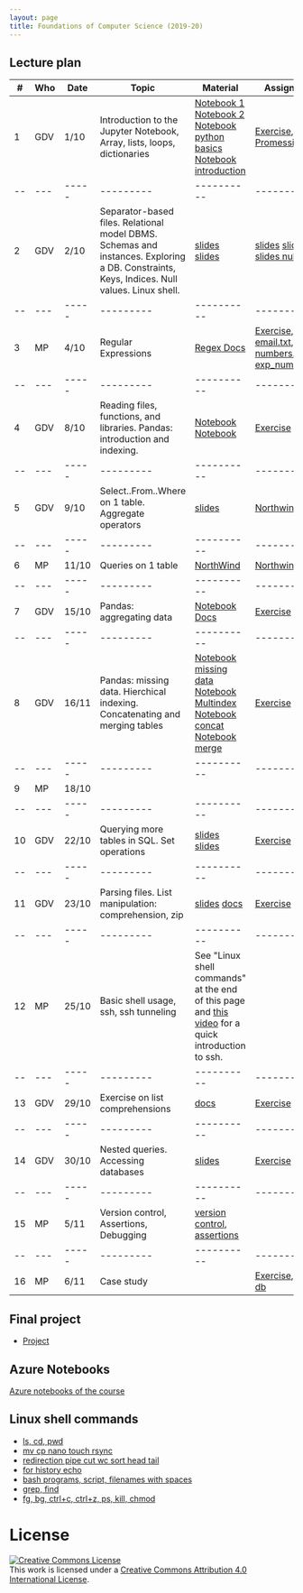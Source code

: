 ```yaml
---
layout: page
title: Foundations of Computer Science (2019-20)
---
```


## Lecture plan


| #  | Who | Date  |Topic      | Material   | Assignments   | Solutions |    |
| -- | --- | ----- | --------- | ---------- | ------------- | --------- | -- |
| 1 | GDV | 1/10 | Introduction to the Jupyter Notebook, Array, lists, loops, dictionaries         | [Notebook 1](https://jakevdp.github.io/PythonDataScienceHandbook/01.00-ipython-beyond-normal-python.html) [Notebook 2](https://github.com/gdv/EngComp/blob/master/modules/1_offtheground/1_Interacting_with_Python.ipynb) [Notebook python basics](https://nbviewer.jupyter.org/github/gdv/foundationsCS/blob/master/py-01-basics.ipynb) [Notebook introduction](https://nbviewer.jupyter.org/github/gdv/foundationsCS/blob/master/py-02-intro-notebook.ipynb) | [Exercise](https://github.com/gdv/foundationsCS/blob/master/ex-01-DictFilesFunc.ipynb), [PromessiSposi.txt](https://github.com/gdv/foundationsCS/blob/master/ex-data/PromessiSposi.txt)  |         [Solution Part 1](https://github.com/gdv/foundationsCS/blob/master/ex-01-DictFilesFunc-solution-full.ipynb)                   | |
| -- | --- | ----- | --------- | ---------- | ------------- | --------- | -- |
| 2 | GDV | 2/10 | Separator-based files. Relational model DBMS. Schemas and instances. Exploring a DB. Constraints, Keys, Indices. Null values. Linux shell. | [slides](https://oc.dellavedova.org/s/ynBSzHRKBXtj29a) [slides](https://drive.google.com/file/d/1aei9sQry7p9UAoxP1TY9xPkkwocPbvqP/view?usp=sharing)                                       | [slides](http://elearning.unimib.it/mod/resource/view.php?id=187159) [slides](http://elearning.unimib.it/mod/resource/view.php?id=187161) [slides null values](https://drive.google.com/file/d/1oPar1TsmqYps8V5nPZSMo0mca6mt5Dur/view?usp=sharing)              |                          | |
| -- | --- | ----- | --------- | ---------- | ------------- | --------- | -- |
| 3 | MP | 4/10 |  Regular Expressions               | [Regex Docs](https://docs.python.org/3/howto/regex.html)                                                   | [Exercise](https://github.com/gdv/foundationsCS/blob/master/ex-02-RE.ipynb), [email.txt](https://github.com/gdv/foundationsCS/blob/master/ex-data/email.txt), [numbers.txt](https://github.com/gdv/foundationsCS/blob/master/ex-data/numbers.txt), [exp_nums.txt](https://github.com/gdv/foundationsCS/blob/master/ex-data/exp_nums.txt) | [Solution Part 1](https://github.com/gdv/foundationsCS/blob/master/ex-02-RE-solution-part1.ipynb) [Full Solution](https://github.com/gdv/foundationsCS/blob/master/ex-02-RE-solution-full.ipynb) | |
| -- | --- | ----- | --------- | ---------- | ------------- | --------- | -- |
| 4 | GDV | 8/10 | Reading files, functions, and libraries. Pandas: introduction and indexing.              | [Notebook](https://jakevdp.github.io/PythonDataScienceHandbook/03.01-introducing-pandas-objects.html) [Notebook](https://jakevdp.github.io/PythonDataScienceHandbook/03.02-data-indexing-and-selection.html)                                | [Exercise](py-04-pandas)                                         | [Solution](https://nbviewer.jupyter.org/github/gdv/foundationsCS/blob/master/py-04-pandas.ipynb)             | |
| -- | --- | ----- | --------- | ---------- | ------------- | --------- | -- |
| 5 | GDV | 9/10 | Select..From..Where on 1 table. Aggregate operators           | [slides](https://github.com/gdv/introduction_to_relational_databases/raw/master/02-sql-single-table.pdf)                                             | [Northwind 1](sql-01-sfw)                                         | [Solution](https://github.com/gdv/foundationsCS/blob/master/sql-01-sfw.sql)                | |
| -- | --- | ----- | --------- | ---------- | ------------- | --------- | -- |
| 6 | MP | 11/10 | Queries on 1 table                | [NorthWind](https://github.com/gdv/foundationsCS/raw/master/ex-data/Northwind.fix.sqlite) | [Northwind 2](sql-02-sfw-group-by)  | [Solution](https://github.com/gdv/foundationsCS/blob/master/sql-02-groupby.sql)               | |
| -- | --- | ----- | --------- | ---------- | ------------- | --------- | -- |
| 7 | GDV | 15/10 | Pandas: aggregating data               | [Notebook](https://jakevdp.github.io/PythonDataScienceHandbook/03.08-aggregation-and-grouping.html) [Docs](http://pandas.pydata.org/pandas-docs/stable/groupby.html)                                     | [Exercise](py-05-groupby)                                         | [Solution](https://nbviewer.jupyter.org/github/gdv/foundationsCS/blob/master/py-05-groupby.ipynb)             | |
| -- | --- | ----- | --------- | ---------- | ------------- | --------- | -- |
| 8 | GDV | 16/11 | Pandas: missing data. Hierchical indexing. Concatenating and merging tables | [Notebook missing data](https://jakevdp.github.io/PythonDataScienceHandbook/03.04-missing-values.html) [Notebook Multindex](https://jakevdp.github.io/PythonDataScienceHandbook/03.05-hierarchical-indexing.html) [Notebook concat](https://jakevdp.github.io/PythonDataScienceHandbook/03.06-concat-and-append.html) [Notebook merge](https://jakevdp.github.io/PythonDataScienceHandbook/03.07-merge-and-join.html)  | [Exercise](py-07-multindex)                                         | [Solution](https://nbviewer.jupyter.org/github/gdv/foundationsCS/blob/master/py-07-multindex.ipynb)  [Exercise](py-08-merging) [Solution](https://nbviewer.jupyter.org/github/gdv/foundationsCS/blob/master/py-08-merging.ipynb) | |
| -- | --- | ----- | --------- | ---------- | ------------- | --------- | -- |
| 9 | MP | 18/10 | 
| -- | --- | ----- | --------- | ---------- | ------------- | --------- | -- |
| 10 | GDV | 22/10 | Querying more tables in SQL. Set operations  | [slides](https://github.com/gdv/introduction_to_relational_databases/raw/master/03-sql-more-tables.pdf)  [slides](https://github.com/gdv/introduction_to_relational_databases/raw/master/04-set-operations.pdf)                                           | [Exercise](sql-03-join-1) [Exercise](sql-04-join-2)                                        | [Solution](https://github.com/gdv/foundationsCS/blob/master/sql-03-join-1.sql) [Solution](https://github.com/gdv/foundationsCS/blob/master/sql-04-join-2.sql)           | |
| -- | --- | ----- | --------- | ---------- | ------------- | --------- | -- |
| 11 | GDV | 23/10 | Parsing files. List manipulation: comprehension, zip           | [slides](https://github.com/gdv/foundationsCS/raw/master/slides/07-read_csv.pdf) [docs](http://pandas.pydata.org/pandas-docs/stable/generated/pandas.read_csv.html)                                     | [Exercise](py-09-Apache)                                         | [Solution](https://nbviewer.jupyter.org/github/gdv/foundationsCS/blob/master/py-09-Apache.ipynb)             | |
| -- | --- | ----- | --------- | ---------- | ------------- | --------- | -- |
| 12 | MP | 25/10 | Basic shell usage, ssh, ssh tunneling             | See "Linux shell commands" at the end of this page and [this video](https://www.youtube.com/watch?v=JKrO5WABdoY) for a quick introduction to ssh.                                       |                                            |                          | |
| -- | --- | ----- | --------- | ---------- | ------------- | --------- | -- |
| 13 | GDV | 29/10 | Exercise on list comprehensions              | [docs](https://docs.python.org/3/tutorial/datastructures.html)                                                  | [Exercise](py-11-f1)                                          | [Solution](https://nbviewer.jupyter.org/github/gdv/foundationsCS/blob/master/py-11-f1.ipynb)              | |
| -- | --- | ----- | --------- | ---------- | ------------- | --------- | -- |
| 14 | GDV | 30/10 | Nested queries. Accessing databases             | [slides](https://github.com/gdv/introduction_to_relational_databases/raw/master/05-nested-queries.pdf)                                                | [Exercise](sql-05-nested) [Exercise](py-13-employees)                                     | [Solution](https://nbviewer.jupyter.org/github/gdv/foundationsCS/blob/master/py-13-employees.ipynb)             | |
| -- | --- | ----- | --------- | ---------- | ------------- | --------- | -- |
| 15 | MP | 5/11 | Version control, Assertions, Debugging             | [version control](http://swcarpentry.github.io/git-novice/), [assertions](http://swcarpentry.github.io/python-novice-inflammation/08-defensive/)                                        |                                            |                          | |
| -- | --- | ----- | --------- | ---------- | ------------- | --------- | -- |
| 16 | MP | 6/11  | Case study                 |                                                          | [Exercise](py-14-fifa), [fifa18 db](https://github.com/gdv/foundationsCS/blob/master/ex-data/fifa18/)                                      | [Solution](https://nbviewer.jupyter.org/github/gdv/foundationsCS/blob/master/py-14-fifa-solution.ipynb)                          | |                |                                              |                                          |                | |


## Final project

* [Project]()

## Azure Notebooks

[Azure notebooks of the course](https://notebooks.azure.com/gianluca-dellavedova/projects/foundationsCS-2019)

## Linux shell commands

* [ls, cd, pwd](https://asciinema.org/a/197295)
* [mv cp nano touch rsync](https://asciinema.org/a/197355)
* [redirection pipe cut wc sort head tail](https://asciinema.org/a/197358)
* [for history echo](https://asciinema.org/a/197360)
* [bash programs, script, filenames with spaces](https://asciinema.org/a/197363)
* [grep, find](https://asciinema.org/a/197364)
* [fg, bg, ctrl+c, ctrl+z, ps, kill, chmod](https://asciinema.org/a/197590)

# License


<a rel="license" href="http://creativecommons.org/licenses/by/4.0/"><img alt="Creative Commons License" style="border-width:0" src="https://i.creativecommons.org/l/by/4.0/88x31.png" /></a><br />This work is licensed under a <a rel="license" href="http://creativecommons.org/licenses/by/4.0/">Creative Commons Attribution 4.0 International License</a>.
